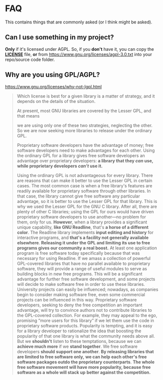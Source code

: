 # FAQ

This contains things that are commonly asked
(or I think might be asked).

## Can I use something in my project?

**Only** if it's licensed under AGPL.
So, if you **don't** have it, you can copy the [**LICENSE**](LICENSE) file,
**or** from <https://www.gnu.org/licenses/agpl-3.0.txt> into your repo/source code folder.

## Why are you using GPL/AGPL?

<https://www.gnu.org/licenses/why-not-lgpl.html>

> Which license is best for a given library is a matter of strategy, and it depends on the details of the situation.
>
> At present, most GNU libraries are covered by the Lesser GPL, and that means
>
> we are using only one of these two strategies, neglecting the other.
> So we are now seeking more libraries to release under the ordinary GPL.
>
> Proprietary software developers have the advantage of money;
> free software developers need to make advantages for each other.
> Using the ordinary GPL for a library gives free software developers an advantage over proprietary developers:
> **a library that they *can* use, while proprietary developers *can't* use it.**
>
> Using the ordinary GPL is not advantageous for every library.
> There are reasons that can make it better to use the Lesser GPL in certain cases. The most common case is when a free library's features are readily available for proprietary software through other libraries.
> In that case, the library cannot give free software any particular advantage, so it is better to
> use the Lesser GPL for that library.
> This is why we used the Lesser GPL for the GNU C library.
> After all, there are plenty of other C libraries;
> using the GPL for ours would have driven proprietary software developers to use another—no problem for them, only for us.
> **However**, when a library provides a significant unique capability,
> **like GNU Readline**, that's **a horse of a different color**.
> The Readline library implements **input editing and history** for interactive programs,
> and **that's a facility not generally available elsewhere**.
> **Releasing it under the GPL and limiting its use to free programs gives our community a real boost.**
> At least one application program is free software today specifically because that was necessary for using Readline.
> If we amass a collection of powerful GPL-covered libraries that have no parallel available to proprietary software,
> they will provide a range of useful modules to serve as building blocks in new free programs.
> This will be a significant advantage for further free software development,
> and some projects will decide to make software free in order to use these libraries.
> University projects can easily be influenced;
> nowadays, as companies begin to consider making software free,
> even some commercial projects can be influenced in this way.
> Proprietary software developers, seeking to deny the free competition an important advantage,
> will try to convince authors not to contribute libraries to the GPL-covered collection.
> For example, they may appeal to the ego,
> promising “more users for this library” if we let them use the code in proprietary software products.
> Popularity is tempting, and it is easy for a library developer to rationalize the idea
> that boosting the popularity of that one library is what the community needs above all.
> But we **shouldn't** listen to these temptations,
> because we can **achieve much more** if we **stand together**. We free software developers **should** **support one another**.
> **By releasing libraries that are limited to free software only,**
> **we can help each other's free software packages outdo the proprietary counterparts**.
> **The whole free software movement will have more popularity, because free software as a whole will stack up**
> **better against the competition.**
